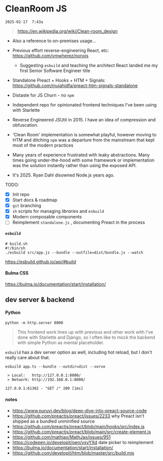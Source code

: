 # CleanRoom JS

`2025-02-17  7:43a` 

> https://en.wikipedia.org/wiki/Clean-room_design

- Also a reference to on-premises usage...

- Previous effort reverse-engineering React, etc: https://github.com/vmwherez/nonxjs
  - Suggesting `esbuild` and teaching the architect React landed me my first Senior Software Engineer title
  
- Standalone Preact + Hooks + HTM + Signals: https://github.com/mujahidfa/preact-htm-signals-standalone

- Distaste for JS Churn - no `npm`

- Independent repo for opinionated frontend techniques I've been using with Starlette 

- Reverse Engineered JSUtil in 2015. I have an idea of compression and obfuscation. 

- 'Clean Room' implementation is somewhat playful, however moving to HTM and ditching `npm` was a departure from the mainstream that kept most of the modern practices

- Many years of experience frustrated with leaky abstractions. Many times going under-the-hood with some framework or implementation was the solution instantly rather than using the exposed API. 

- It's 2025. Ryan Dahl disowned Node.js years ago. 

    

TODO:

- [x] Init repo
- [x] Start docs & roadmap 
- [x] `git` branching 
- [x] `sh` scripts for managing *libraries* and `esbuild`
- [x] Modern composable components
- [ ] Reimplement `standalone.js` , documenting Preact in the process 

#### `esbuild`

```
# build.sh
#!/bin/sh
./esbuild src/app.js --bundle --outfile=dist/bundle.js --watch
```

https://esbuild.github.io/api/#build

#### Bulma CSS

https://bulma.io/documentation/start/installation/

## dev server & backend

#### Python

```
python -m http.server 8000
```

> This frontend work lines up with previous and other work with I've done with Starlette and Django, so I often like to mock the backend with simple Python as mental placeholder.

`esbuild` has a dev server option as well, including hot reload, but I don't really care about that. 

```
esbuild app.ts --bundle --outdir=dist --serve

 > Local:   http://127.0.0.1:8000/
 > Network: http://192.168.0.1:8000/

127.0.0.1:61302 - "GET /" 200 [1ms]
```

#### notes

- https://www.puruvj.dev/blog/deep-dive-into-preact-source-code
- https://github.com/preactjs/preact/issues/2233 why Preact isn't shipped as a bundled unminified source 
- https://github.com/preactjs/preact/blob/main/hooks/src/index.js
- https://github.com/preactjs/preact/blob/main/src/create-element.js
- https://github.com/mathjax/MathJax/issues/951
- https://codepen.io/developit/pen/yxvYXd date picker to reimplement 
- https://bulma.io/documentation/start/installation/
- https://github.com/developit/htm/blob/master/src/build.mjs